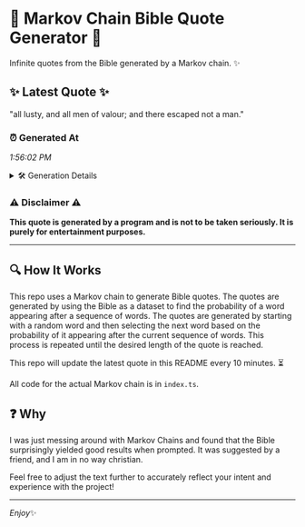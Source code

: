# 📖 Markov Chain Bible Quote Generator 📖

Infinite quotes from the Bible generated by a Markov chain. ✨

## ✨ Latest Quote ✨
"all lusty, and all men of valour; and there escaped not a man."

### ⏰ Generated At
*1:56:02 PM*

<details>
    <summary>🛠️ Generation Details</summary>
    <p>
        <strong>🌱 Seed:</strong> all<br>
        <strong>🔄 Iterations:</strong> 12<br>
        <strong>📜 Context History:</strong><br>[ all ]: lusty,<br>[ all, lusty, ]: and<br>[ all, lusty,, and ]: all<br>[ all, lusty,, and, all ]: men<br>[ all, lusty,, and, all, men ]: of<br>[ all, lusty,, and, all, men, of ]: valour;<br>[ lusty,, and, all, men, of, valour; ]: and<br>[ and, all, men, of, valour;, and ]: there<br>[ all, men, of, valour;, and, there ]: escaped<br>[ men, of, valour;, and, there, escaped ]: not<br>[ of, valour;, and, there, escaped, not ]: a<br>[ valour;, and, there, escaped, not, a ]: man.<br>
    </p>
</details>

### ⚠️ Disclaimer ⚠️
**This quote is generated by a program and is not to be taken seriously. It is purely for entertainment purposes.**

---

## 🔍 How It Works

This repo uses a Markov chain to generate Bible quotes. The quotes are generated by using the Bible as a dataset to find the probability of a word appearing after a sequence of words. The quotes are generated by starting with a random word and then selecting the next word based on the probability of it appearing after the current sequence of words. This process is repeated until the desired length of the quote is reached.

This repo will update the latest quote in this README every 10 minutes. ⏳

All code for the actual Markov chain is in `index.ts`.

## ❓ Why

I was just messing around with Markov Chains and found that the Bible surprisingly yielded good results when prompted. 
It was suggested by a friend, and I am in no way christian.

Feel free to adjust the text further to accurately reflect your intent and experience with the project!

---

*Enjoy*✨
